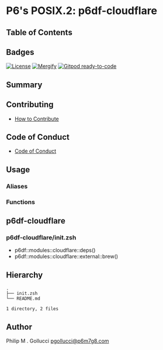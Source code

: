 # P6's POSIX.2: p6df-cloudflare

## Table of Contents

## Badges

[![License](https://img.shields.io/badge/License-Apache%202.0-yellowgreen.svg)](https://opensource.org/licenses/Apache-2.0)
[![Mergify](https://img.shields.io/endpoint.svg?url=https://gh.mergify.io/badges//p6df-cloudflare/&style=flat)](https://mergify.io)
[![Gitpod ready-to-code](https://img.shields.io/badge/Gitpod-ready--to--code-blue?logo=gitpod)](<https://gitpod.io/#https://github.com//p6df-cloudflare>)

## Summary

## Contributing

- [How to Contribute](<https://github.com//.github/blob/main/CONTRIBUTING.md>)

## Code of Conduct

- [Code of Conduct](<https://github.com//.github/blob/main/CODE_OF_CONDUCT.md>)

## Usage

### Aliases

### Functions

## p6df-cloudflare

### p6df-cloudflare/init.zsh

- p6df::modules::cloudflare::deps()
- p6df::modules::cloudflare::external::brew()

## Hierarchy

```text
.
├── init.zsh
└── README.md

1 directory, 2 files
```

## Author

Philip M . Gollucci <pgollucci@p6m7g8.com>
